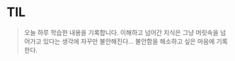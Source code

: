 # TIL
> 오늘 하루 학습한 내용을 기록합니다.
> 이해하고 넘어간 지식은 그냥 머릿속을 넘어가고 있다는 생각에 자꾸만 불안해진다...
> 불안함을 해소하고 싶은 마음에 기록한다.